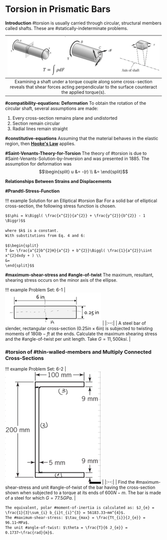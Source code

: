 # Torsion in Prismatic Bars

**Introduction**
#torsion is usually carried through circular, structural members called shafts.
These are #statically-indeterminate problems.

| ![](../../../attachments/engr-727-001-advanced-mechanics-of-materials/equilibrium_conditions_220414_122644_EST.png) |
|:--:|
| Examining a shaft under a torque couple along some cross-section reveals that shear forces acting perpendicular to the surface counteract the applied torque(s). |

**#compatibility-equations: Deformation**
To obtain the rotation of the circular shaft, several assumptions are made:
1. Every cross-section remains plane and undistorted
2. Section remain circular
3. Radial lines remain straight

**#constitutive-equations**
Assuming that the material behaves in the elastic region, then **[Hooke's Law](hookes-law.md)** applies.

**#Saint-Venants-Theory-for-Torsion**
The theory of #torsion is due to #Saint-Venants-Solution-by-Inversion and was presented in 1885.
The assumption for deformation was
$$\begin{split}
u &= -(r) \\
 &=
\end{split}$$

**Relationships Between Strains and Displacements**

**#Prandtl-Stress-Function**

!!! example Solution for an Elliptical #torsion Bar
    For a solid bar of elliptical cross-section, the following stress function is chosen.

    $$\phi = k\Biggl( \frac{x^{2}}{a^{2}} + \frac{y^{2}}{b^{2}} - 1 \Biggr)$$

    where $k$ is a constant.
    With substitutions from Eq. 4 and 6:

    $$\begin{split}
    T &= \frac{a^{2}b^{2}H}{a^{2} + b^{2}}\Biggl( \frac{1}{a^{2}}\iint x^{2}dxdy + ) \\
    &=
    \end{split}$$

**#maximum-shear-stress and #angle-of-twist**
The maximum, resultant, shearing stress occurs on the minor axis of the ellipse.

!!! example Problem Set: 6-1
    | ![](../../../attachments/engr-727-001-advanced-mechanics-of-materials/6-1-problem_statement_220414_131208_EST.png) |
    |:--:|
    | A steel bar of slender, rectangular cross-section ($0.25 in \times 6 in$) is subjected to twisting moments of $180 lb-ft$ at the ends. Calculate the maximum shearing stress and the #angle-of-twist per unit length. Take $G = 11,500 ksi$. |


### #torsion of #thin-walled-members and Multiply Connected Cross-Sections
!!! example Problem Set: 6-2
    | ![](../../../attachments/engr-727-001-advanced-mechanics-of-materials/6-2-problem_statement_220419_125750_EST.png) |
    |:--:|
    | Find the #maximum-shear-stress and unit #angle-of-twist of the bar having the cross-section shown when subjected to a torque at its ends of $600 N-m$. The bar is made of a steel for which $G = 77.5 GPa$. |

    The equivalent, polar #moment-of-inertia is calculated as: $J_{e} = \frac{1}{3}\sum_{i} b_{i}t_{i}^{3} = 56183.33~mm^{4}$.
    The #maximum-shear-stress: $\tau_{max} = \frac{Tt_{i}}{J_{e}} = 96.11~MPa$.
    The unit #angle-of-twist: $\theta = \frac{T}{6 J_{e}} = 0.1737~\frac{rad}{m}$.